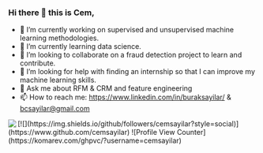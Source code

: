 ### Hi there 👋 this is Cem,
- 🔭 I’m currently working on supervised and unsupervised machine learning methodologies.
- 🌱 I’m currently learning data science.
- 👯 I’m looking to collaborate on a fraud detection project to learn and contribute.
- 🤔 I’m looking for help with finding an internship so that I can improve my machine learning skills.
- 💬 Ask me about RFM & CRM and feature engineering
- 📫 How to reach me: https://www.linkedin.com/in/buraksayilar/  &   bcsayilar@gmail.com

<img align='left' src="https://github-readme-stats.vercel.app/api?username=cemsayilar&show_icons=true">
[![](https://img.shields.io/github/followers/cemsayilar?style=social)](https://www.github.com/cemsayilar)
![Profile View Counter](https://komarev.com/ghpvc/?username=cemsayilar)
